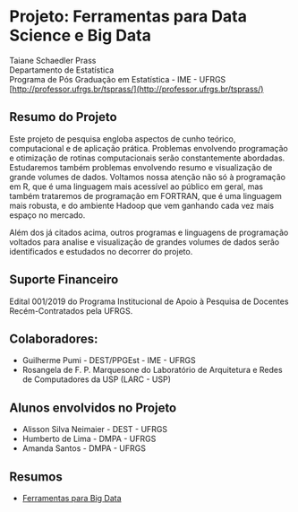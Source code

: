 # Projeto: Ferramentas para Data Science e Big Data

Taiane Schaedler Prass<br>
Departamento de Estatística<br>
Programa de Pós Graduação em Estatística - IME - UFRGS<br>
[http://professor.ufrgs.br/tsprass/](http://professor.ufrgs.br/tsprass/)

## Resumo do Projeto

Este projeto de pesquisa engloba aspectos de cunho teórico, computacional e de aplicação prática. Problemas envolvendo programação e otimização de rotinas computacionais serão constantemente abordadas. Estudaremos também problemas envolvendo resumo e visualização de grande volumes de dados. Voltamos nossa atenção não só à programação em R, que é uma linguagem mais acessível ao público em geral, mas também trataremos de programação em FORTRAN, que é uma linguagem mais robusta, e do ambiente Hadoop que vem ganhando cada vez mais espaço no mercado. 

Além dos já citados acima, outros programas e linguagens de programação voltados para analise e visualização de grandes volumes de dados serão identificados e estudados no decorrer do projeto.

## Suporte Financeiro

Edital 001/2019 do Programa Institucional de Apoio à Pesquisa de Docentes Recém-Contratados pela UFRGS.

## Colaboradores:

* Guilherme Pumi - DEST/PPGEst - IME - UFRGS
* Rosangela de F. P. Marquesone do Laboratório de Arquitetura e Redes de Computadores da USP (LARC - USP)


## Alunos envolvidos no Projeto

* Alisson Silva Neimaier - DEST - UFRGS
* Humberto de Lima - DMPA - UFRGS
* Amanda Santos - DMPA - UFRGS


## Resumos

* [Ferramentas para Big Data](https://tsprass.github.io/DataScienceTools/Ferramentas) 
